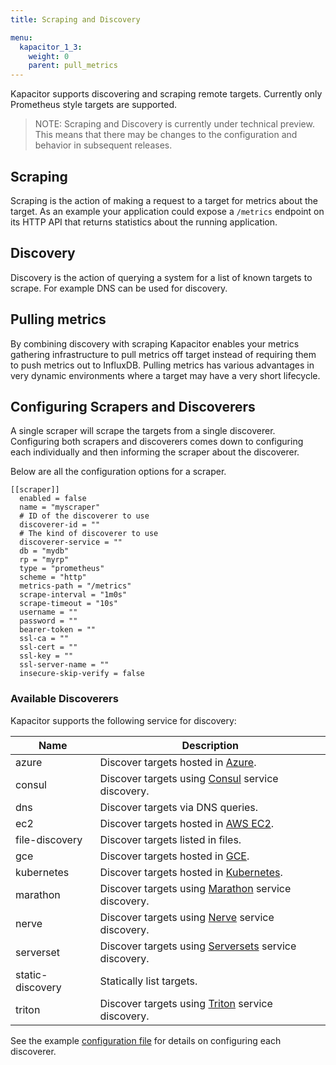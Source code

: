 ```yaml
---
title: Scraping and Discovery

menu:
  kapacitor_1_3:
    weight: 0
    parent: pull_metrics
---
```


Kapacitor supports discovering and scraping remote targets.
Currently only Prometheus style targets are supported.

>NOTE: Scraping and Discovery is currently under technical preview.
This means that there may be changes to the configuration and behavior in subsequent releases.

## Scraping

Scraping is the action of making a request to a target for metrics about the target.
As an example your application could expose a `/metrics` endpoint on its HTTP API that returns statistics about the running application.

## Discovery

Discovery is the action of querying a system for a list of known targets to scrape.
For example DNS can be used for discovery.

## Pulling metrics

By combining discovery with scraping Kapacitor enables your metrics gathering infrastructure to pull metrics off target instead of requiring them to push metrics out to InfluxDB.
Pulling metrics has various advantages in very dynamic environments where a target may have a very short lifecycle.


## Configuring Scrapers and Discoverers


A single scraper will scrape the targets from a single discoverer.
Configuring both scrapers and discoverers comes down to configuring each individually and then informing the scraper about the discoverer.

Below are all the configuration options for a scraper.

```
[[scraper]]
  enabled = false
  name = "myscraper"
  # ID of the discoverer to use
  discoverer-id = ""
  # The kind of discoverer to use
  discoverer-service = ""
  db = "mydb"
  rp = "myrp"
  type = "prometheus"
  scheme = "http"
  metrics-path = "/metrics"
  scrape-interval = "1m0s"
  scrape-timeout = "10s"
  username = ""
  password = ""
  bearer-token = ""
  ssl-ca = ""
  ssl-cert = ""
  ssl-key = ""
  ssl-server-name = ""
  insecure-skip-verify = false
```


### Available Discoverers

Kapacitor supports the following service for discovery:

| Name             | Description                                                                                                               |
| ----             | -----------                                                                                                               |
| azure            | Discover targets hosted in [Azure](https://azure.microsoft.com/).                                                         |
| consul           | Discover targets using [Consul](https://www.consul.io/) service discovery.                                                |
| dns              | Discover targets via DNS queries.                                                                                         |
| ec2              | Discover targets hosted in [AWS EC2](https://aws.amazon.com/ec2/).                                                        |
| file-discovery   | Discover targets listed in files.                                                                                         |
| gce              | Discover targets hosted in [GCE](https://cloud.google.com/compute/).                                                      |
| kubernetes       | Discover targets hosted in [Kubernetes](https://kubernetes.io/).                                                          |
| marathon         | Discover targets using [Marathon](https://mesosphere.github.io/marathon/) service discovery.                              |
| nerve            | Discover targets using [Nerve](https://github.com/airbnb/nerve) service discovery.                                        |
| serverset        | Discover targets using [Serversets](https://github.com/twitter/finagle/tree/master/finagle-serversets) service discovery. |
| static-discovery | Statically list targets.                                                                                                  |
| triton           | Discover targets using [Triton](https://github.com/joyent/triton) service discovery.                                      |


See the example [configuration file](https://github.com/influxdata/kapacitor/blob/master/etc/kapacitor/kapacitor.conf) for details on configuring each discoverer.
